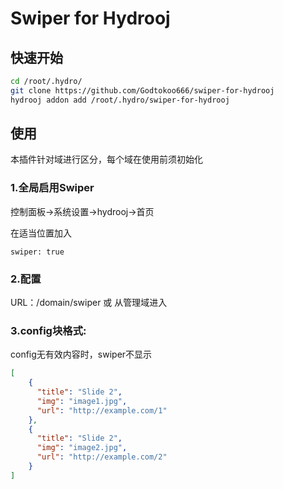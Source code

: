 ﻿# Swiper for Hydrooj

## 快速开始
```bash
cd /root/.hydro/
git clone https://github.com/Godtokoo666/swiper-for-hydrooj
hydrooj addon add /root/.hydro/swiper-for-hydrooj
```
## 使用

本插件针对域进行区分，每个域在使用前须初始化

### 1.全局启用Swiper

控制面板->系统设置->hydrooj->首页

在适当位置加入
```config
swiper: true
```

### 2.配置
URL：/domain/swiper 或 从管理域进入

### 3.config块格式:
config无有效内容时，swiper不显示
```json
[
    {
      "title": "Slide 2",
      "img": "image1.jpg",
      "url": "http://example.com/1"
    },
    {
      "title": "Slide 2",
      "img": "image2.jpg",
      "url": "http://example.com/2"
    }
]
```
